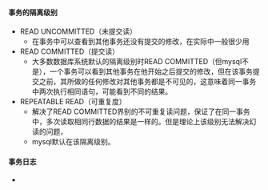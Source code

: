 #### 事务的隔离级别

- READ UNCOMMITTED（未提交读）
    - 在事务中可以查看到其他事务还没有提交的修改，在实际中一般很少用
- READ COMMITTED（提交读）
    - 大多数数据库系统默认的隔离级别时READ
      COMMITTED（但mysql不是），一个事务可以看到其他事务在他开始之后提交的修改，但在该事务提交之前，其所做的任何修改对其他事务都是不可见的，这意味着同一事务中两次执行相同语句，可能看到不同的结果。
- REPEATABLE READ（可重复度）
    - 解决了READ COMMITTED界别的不可重复读问题，保证了在同一事务中，多次读取相同行数据的结果是一样的。但是理论上该级别无法解决幻读的问题，
    - mysql默认在该隔离级别。

#### 事务日志
- 